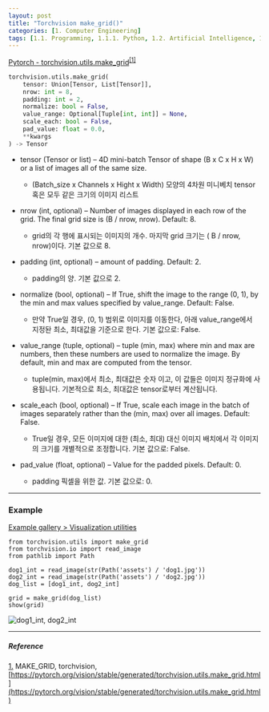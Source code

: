 ```yaml
---
layout: post
title: "Torchvision make_grid()"
categories: [1. Computer Engineering]
tags: [1.1. Programming, 1.1.1. Python, 1.2. Artificial Intelligence, 1.2.2. Deep Learning, a.a. Pytorch]
---
```


[Pytorch - torchvision.utils.make_grid](https://pytorch.org/vision/stable/generated/torchvision.utils.make_grid.html)<sup><a href="#footnote_1_1" name="footnote_1_2">[1]</a></sup>

```python
torchvision.utils.make_grid(
    tensor: Union[Tensor, List[Tensor]], 
    nrow: int = 8, 
    padding: int = 2, 
    normalize: bool = False, 
    value_range: Optional[Tuple[int, int]] = None, 
    scale_each: bool = False, 
    pad_value: float = 0.0, 
    **kwargs
) -> Tensor
```

* tensor (Tensor or list) – 4D mini-batch Tensor of shape (B x C x H x W) or a list of images all of the same size.
    * (Batch_size x Channels x Hight x Width) 모양의 4차원 미니베치 tensor 혹은 모두 같은 크기의 이미지 리스트

* nrow (int, optional) – Number of images displayed in each row of the grid. The final grid size is (B / nrow, nrow). Default: 8.
    * grid의 각 행에 표시되는 이미지의 개수. 마지막 grid 크기는 ( B / nrow, nrow)이다. 기본 값으로 8.

* padding (int, optional) – amount of padding. Default: 2.
    * padding의 양. 기본 값으로 2.

* normalize (bool, optional) – If True, shift the image to the range (0, 1), by the min and max values specified by value_range. Default: False.
    * 만약 True일 경우, (0, 1) 범위로 이미지를 이동한다, 아래 value_range에서 지정돤 최소, 최대값을 기준으로 한다. 기본 값으로: False.

* value_range (tuple, optional) – tuple (min, max) where min and max are numbers, then these numbers are used to normalize the image. By default, min and max are computed from the tensor.
    * tuple(min, max)에서 최소, 최대값은 숫자 이고, 이 값들은 이미지 정규화에 사용됩니다. 기본적으로 최소, 최대값은 tensor로부터 계산됩니다.

* scale_each (bool, optional) – If True, scale each image in the batch of images separately rather than the (min, max) over all images. Default: False.
    * True일 경우, 모든 이미지에 대한 (최소, 최대) 대신 이미지 배치에서 각 이미지의 크기를 개별적으로 조정합니다. 기본 값으로: False.

* pad_value (float, optional) – Value for the padded pixels. Default: 0.
    * padding 픽셀을 위한 값. 기본 값으로: 0.

---

### Example

[Example gallery > Visualization utilities](https://pytorch.org/vision/stable/auto_examples/plot_visualization_utils.html#sphx-glr-auto-examples-plot-visualization-utils-py)

```
from torchvision.utils import make_grid
from torchvision.io import read_image
from pathlib import Path

dog1_int = read_image(str(Path('assets') / 'dog1.jpg'))
dog2_int = read_image(str(Path('assets') / 'dog2.jpg'))
dog_list = [dog1_int, dog2_int]

grid = make_grid(dog_list)
show(grid)
```

![dog1_int, dog2_int](https://pytorch.org/vision/stable/_images/sphx_glr_plot_visualization_utils_001.png)

---

##### Reference

<a href="#footnote_1_2" name="footnote_1_1">1.</a> MAKE_GRID, torchvision, [https://pytorch.org/vision/stable/generated/torchvision.utils.make_grid.html](https://pytorch.org/vision/stable/generated/torchvision.utils.make_grid.html)